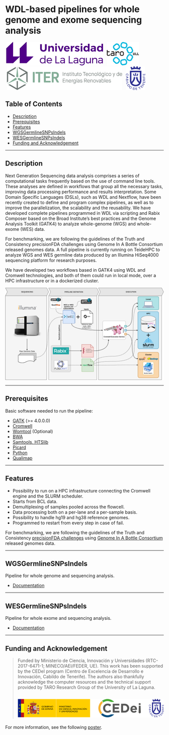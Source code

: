 # WDL-based pipelines for whole genome and exome sequencing analysis
<!--
<p align="center">
   <img src="/home/administrador/Imágenes/JBI-poster/folder/ULL-recortada-small.png"/>
   <img src="/home/administrador/Imágenes/JBI-poster/folder/Taro-small.png"/>
   <img src="/home/administrador/Imágenes/JBI-poster/folder/ITER-small.png"/>
   <img src="/home/administrador/Imágenes/JBI-poster/folder/CabildodeTenerife-small.png"/>
</p>
-->

<div class="row" style="clear:both; display:table;">
   <a target="_blank" href="https://www.ull.es/" style="text-decoration:none;">
      <img src="https://github.com/AdrianMBarrera/Presentations/blob/master/JBI-2018-images/ULL-recortada-small.png" alt="ull" hspace="3"/>
   </a>
   <a target="_blank" rel="noopener noreferrer" href="https://www.ull.es/investigacion/grupos-investigacion/taro-ingenieria-del-software-y-bases-de-datos/" style="text-decoration:none;">
      <img src="https://github.com/AdrianMBarrera/Presentations/blob/master/JBI-2018-images/Taro-small.png" alt="taro" hspace="5"/>
   </a>
   <a target="_blank" rel="noopener noreferrer" href="http://www.iter.es/" style="text-decoration:none;">
      <img src="https://github.com/AdrianMBarrera/Presentations/blob/master/JBI-2018-images/ITER-small.png" alt="iter" hspace="5"/>
   </a>
   <a target="_blank" rel="noopener noreferrer" href="http://www.tenerife.es/portalcabtfe/es/" style="text-decoration:none;">
      <img src="https://github.com/AdrianMBarrera/Presentations/blob/master/JBI-2018-images/CabildodeTenerife-small.png" alt="cabildo" hspace="3"/>
   </a>
</div>

<!--
<div class="row" style="clear:both; display:table;">
  <div class="column" style="float:left; padding-right:15px;">
    <a href="https://www.ull.es/">
      <img src="/home/administrador/Imágenes/JBI-poster/folder/ULL-recortada-small.png" alt="ull">
    </a>
  </div>
  <div class="column" style="float:left; padding-right:15px;">
    <a href="https://www.ull.es/investigacion/grupos-investigacion/taro-ingenieria-del-software-y-bases-de-datos/">
      <img src="/home/administrador/Imágenes/JBI-poster/folder/Taro-small.png" alt="taro">
    </a>
  </div>
  <div class="column" style="float:left; padding-right:15px;">
    <a href="http://www.iter.es/">
      <img src="/home/administrador/Imágenes/JBI-poster/folder/ITER-small.png" alt="iter">
    </a>
  </div>
  <div class="column" style="float:left;">
    <a href="http://www.tenerife.es/portalcabtfe/es/">
      <img src="/home/administrador/Imágenes/JBI-poster/folder/CabildodeTenerife-small.png" alt="cabildo">
    </a>
  </div>
</div>
-->

<!--
# ![](https://github.com/AdrianMBarrera/Presentations/blob/master/JBI-2018-images/Logos-1.png?raw=true)
-->

## Table of Contents

* [Description](#description)
* [Prerequisites](#prerequisites)
* [Features](#features)
* [WGSGermlineSNPsIndels](#wgsgermlinesnpsindels)
* [WESGermlineSNPsIndels](#wesgermlinesnpsindels)
* [Funding and Acknowledgement](#funding-and-acknowledgement)

---

## Description

Next Generation Sequencing data analysis comprises a series of computational tasks frequently based on the use of command line tools. These analyses are defined in workflows that group all the necessary tasks, improving data processing performance and results interpretation. Some Domain Specific Languages (DSLs), such as WDL and Nextflow, have been recently created to define and program complex pipelines, as well as to improve the parallelization, the scalability and the reusability. We have developed complete pipelines programmed in WDL via scripting and Rabix Composer based on the Broad Institute’s best practices and the Genome Analysis Toolkit (GATK4) to analyze whole-genome (WGS) and whole-exome (WES) data.

For benchmarking, we are following the guidelines of the Truth and Consistency precisionFDA challenges using Genome In A Bottle Consortium released genomes data. A full pipeline is currently running on TeideHPC to analyze WGS and WES germline data produced by an Illumina HiSeq4000 sequencing platform for research purposes.

We have developed two workflows based in GATK4 using WDL and Cromwell technologies, and both of them could run in local mode, over a HPC infrastructure or in a dockerized cluster.

![](https://github.com/AdrianMBarrera/Presentations/blob/master/JBI-2018-images/from-sequencing-to-execution.png?raw=true)

---

## Prerequisites

Basic software needed to run the pipeline:

* [GATK](https://software.broadinstitute.org/gatk/) (>= 4.0.0.0)
* [Cromwell](https://cromwell.readthedocs.io/en/stable/)
* [Womtool](https://cromwell.readthedocs.io/en/stable/WOMtool/) (Optional)
* [BWA](http://bio-bwa.sourceforge.net/)
* [Samtools, HTSlib](http://www.htslib.org/)
* [Picard](https://broadinstitute.github.io/picard/)
* [Python](https://www.python.org/)
* [Qualimap](http://qualimap.bioinfo.cipf.es/)

---

## Features

- Possibility to run on a HPC infrastructure connecting the Cromwell engine and the SLURM scheduler.
- Starts from BCL data.
- Demultiplexing of samples pooled across the flowcell.
- Data processing both on a per-lane and a per-sample basis.
- Possibility to handle hg19 and hg38 reference genomes.
- Programmed to restart from every step in case of fail.

For benchmarking, we are following the guidelines of the Truth and Consistency [precisionFDA challenges](https://precision.fda.gov/) using [Genome In A Bottle Consortium](http://jimb.stanford.edu/giab/) released genomes data.

---

## WGSGermlineSNPsIndels

Pipeline for whole genome and sequencing analysis.

* [Documentation](https://github.com/genomicsITER-developers/wdl/tree/master/WGSGermlineSNPsIndels)

---

## WESGermlineSNPsIndels

Pipeline for whole exome and sequencing analysis.

* [Documentation](https://github.com/genomicsITER-developers/wdl/tree/master/WESGermlineSNPsIndels)

---

## Funding and Acknowledgement

>Funded by Ministerio de Ciencia, Innovación y Universidades (RTC-2017-6471-1; MINECO/AEI/FEDER, UE). This work has been supported by the CEDeI program (Centro de Excelencia de Desarrollo e Innovación, Cabildo de Tenerife). The authors also thankfully acknowledge the computer resources and the technical support provided by TARO Research Group of the University of La Laguna.
>
>## ![](https://github.com/AdrianMBarrera/Presentations/blob/master/JBI-2018-images/Logos-2.png?raw=true)

For more information, see the following [poster](https://github.com/AdrianMBarrera/Presentations/raw/master/Poster_JBI_2018_WDL-based-pipelines-for-WGS-and-WES-analysis.pdf).

